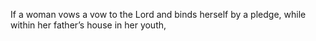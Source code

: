 If a woman vows a vow to the Lord and binds herself by a pledge, while within her father’s house in her youth,
